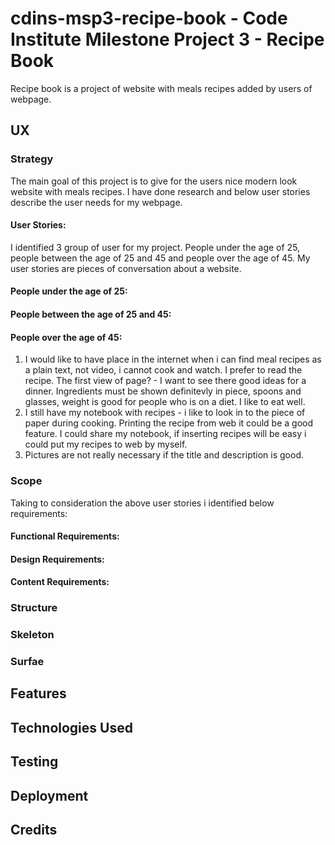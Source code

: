 # cdins-msp3-recipe-book - Code Institute Milestone Project 3 - Recipe Book


Recipe book is a project of website with meals recipes added by users of webpage. 

## UX

### Strategy

The main goal of this project is to give for the users nice modern look website with meals recipes. I have done research and below user stories describe the user needs for my webpage. 

#### User Stories:

I identified 3 group of user for my project. People under the age of 25, people between the age of 25 and 45 and people over the age of 45. My user stories are pieces of conversation about a website.

#### People under the age of 25:



#### People between the age of 25 and 45:



#### People over the age of 45:

1. I would like to have place in the internet when i can find meal recipes as a plain text, not video, i cannot cook and watch. I prefer to read the recipe. The first view of page? - I want to see there good ideas for a dinner. Ingredients must be shown definitevly in piece, spoons and glasses, weight is good for people who is on a diet. I like to eat well.
2.  I still have my notebook with recipes - i like to look in to the piece of paper during cooking. Printing the recipe from web it could be a good feature. I could share my notebook, if inserting recipes will be easy i could put my recipes to web by myself.
3. Pictures are not really necessary if the title and description is good.

### Scope

Taking to consideration the above user stories i identified below requirements:

#### Functional Requirements:

#### Design Requirements:

#### Content Requirements:

### Structure

### Skeleton

### Surfae

## Features

## Technologies Used

## Testing

## Deployment

## Credits

